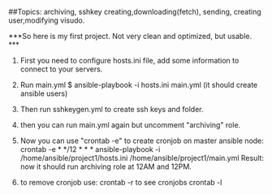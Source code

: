 ##Topics: archiving, sshkey creating,downloading(fetch), sending, creating user,modifying visudo.

***So here is my first project. Not very clean and optimized, but usable. ***

1. First you need to configure hosts.ini file, add some information to connect to your servers.
2. Run main.yml  $ ansible-playbook -i hosts.ini main.yml (it should create ansible users)
3. Then run sshkeygen.yml to create ssh keys and folder.
4. then you can run main.yml again but uncomment "archiving" role. 
5. Now you can use "crontab -e" to create cronjob on master ansible node:
       crontab -e
       * */12 * * * ansible-playbook -i /home/ansible/project1/hosts.ini /home/ansible/project1/main.yml
   Result: now it should run archiving role at 12AM and 12PM.

6. to remove cronjob use: 
	crontab -r
   to see cronjobs
	crontab -l 
   
